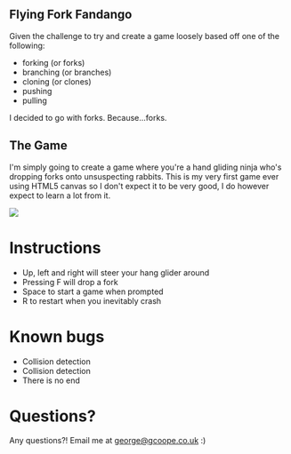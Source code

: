 ## Flying Fork Fandango

Given the challenge to try and create a game loosely based off one of the following:

* forking (or forks)
* branching (or branches)
* cloning (or clones)
* pushing
* pulling

I decided to go with forks. Because...forks.

## The Game

I'm simply going to create a game where you're a hand gliding ninja who's dropping forks onto unsuspecting rabbits. This is my very first game ever using HTML5 canvas so I don't expect it to be very good, I do however expect to learn a lot from it. 

<img src="http://i.imgur.com/8Vnz0.png" style="border:0;">

# Instructions

* Up, left and right will steer your hang glider around
* Pressing F will drop a fork
* Space to start a game when prompted
* R to restart when you inevitably crash

# Known bugs

* Collision detection
* Collision detection
* There is no end

# Questions?

Any questions?! Email me at george@gcoope.co.uk :)